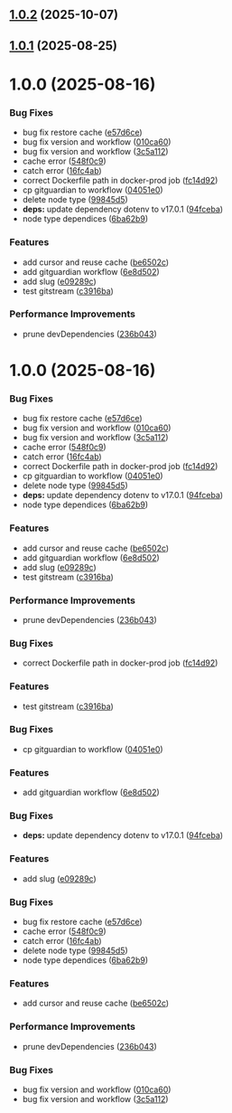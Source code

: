 ## [1.0.2](https://github.com/munirmardinli/pushover-notification/compare/v1.0.1...v1.0.2) (2025-10-07)

## [1.0.1](https://github.com/munirmardinli/pushover-notification/compare/v1.0.0...v1.0.1) (2025-08-25)

# 1.0.0 (2025-08-16)


### Bug Fixes

* bug fix restore cache ([e57d6ce](https://github.com/munirmardinli/pushover-notification/commit/e57d6ced288162feaadf3232271bdd589aecd8b0))
* bug fix version and workflow ([010ca60](https://github.com/munirmardinli/pushover-notification/commit/010ca6054a03108c2e2e8a2b4ca96b8b0ee458b6))
* bug fix version and workflow ([3c5a112](https://github.com/munirmardinli/pushover-notification/commit/3c5a112a7e08d01c28577f68503e1f76d9f01e27))
* cache error ([548f0c9](https://github.com/munirmardinli/pushover-notification/commit/548f0c970700cd9a773c1df7ab7076172812056b))
* catch error ([16fc4ab](https://github.com/munirmardinli/pushover-notification/commit/16fc4ab871ddf3db8568b11ae1f6777a29eb77b9))
* correct Dockerfile path in docker-prod job ([fc14d92](https://github.com/munirmardinli/pushover-notification/commit/fc14d92c8aed494df19d96ed8a2daecfd11cc6c9))
* cp gitguardian to workflow ([04051e0](https://github.com/munirmardinli/pushover-notification/commit/04051e05f5054cd2ff026c8eeac94fc9d12f4f41))
* delete node type ([99845d5](https://github.com/munirmardinli/pushover-notification/commit/99845d54d9a06d5cfd98a8836663f9bbabeb80c5))
* **deps:** update dependency dotenv to v17.0.1 ([94fceba](https://github.com/munirmardinli/pushover-notification/commit/94fceba819a6e4e8c9dc13ee1de8a61e0ade7092))
* node type dependices ([6ba62b9](https://github.com/munirmardinli/pushover-notification/commit/6ba62b9684361766aa83e007f6af4ac4c837e1fa))


### Features

* add cursor and reuse cache ([be6502c](https://github.com/munirmardinli/pushover-notification/commit/be6502cb942c0773cd213d8d150e1b41c2d17682))
* add gitguardian workflow ([6e8d502](https://github.com/munirmardinli/pushover-notification/commit/6e8d502a295bfcc0fc104c4e8fd3b331b8f23a98))
* add slug ([e09289c](https://github.com/munirmardinli/pushover-notification/commit/e09289c75e58dd7e4eb04eed074b15e4ab0986ce))
* test gitstream ([c3916ba](https://github.com/munirmardinli/pushover-notification/commit/c3916bad9bcc4b058b065e8587ff056a607ee717))


### Performance Improvements

* prune devDependencies ([236b043](https://github.com/munirmardinli/pushover-notification/commit/236b043c48ac7794e0997ada60a0871a86835c3b))

# 1.0.0 (2025-08-16)

### Bug Fixes

- bug fix restore cache ([e57d6ce](https://github.com/munirmardinli/pushover-notification/commit/e57d6ced288162feaadf3232271bdd589aecd8b0))
- bug fix version and workflow ([010ca60](https://github.com/munirmardinli/pushover-notification/commit/010ca6054a03108c2e2e8a2b4ca96b8b0ee458b6))
- bug fix version and workflow ([3c5a112](https://github.com/munirmardinli/pushover-notification/commit/3c5a112a7e08d01c28577f68503e1f76d9f01e27))
- cache error ([548f0c9](https://github.com/munirmardinli/pushover-notification/commit/548f0c970700cd9a773c1df7ab7076172812056b))
- catch error ([16fc4ab](https://github.com/munirmardinli/pushover-notification/commit/16fc4ab871ddf3db8568b11ae1f6777a29eb77b9))
- correct Dockerfile path in docker-prod job ([fc14d92](https://github.com/munirmardinli/pushover-notification/commit/fc14d92c8aed494df19d96ed8a2daecfd11cc6c9))
- cp gitguardian to workflow ([04051e0](https://github.com/munirmardinli/pushover-notification/commit/04051e05f5054cd2ff026c8eeac94fc9d12f4f41))
- delete node type ([99845d5](https://github.com/munirmardinli/pushover-notification/commit/99845d54d9a06d5cfd98a8836663f9bbabeb80c5))
- **deps:** update dependency dotenv to v17.0.1 ([94fceba](https://github.com/munirmardinli/pushover-notification/commit/94fceba819a6e4e8c9dc13ee1de8a61e0ade7092))
- node type dependices ([6ba62b9](https://github.com/munirmardinli/pushover-notification/commit/6ba62b9684361766aa83e007f6af4ac4c837e1fa))

### Features

- add cursor and reuse cache ([be6502c](https://github.com/munirmardinli/pushover-notification/commit/be6502cb942c0773cd213d8d150e1b41c2d17682))
- add gitguardian workflow ([6e8d502](https://github.com/munirmardinli/pushover-notification/commit/6e8d502a295bfcc0fc104c4e8fd3b331b8f23a98))
- add slug ([e09289c](https://github.com/munirmardinli/pushover-notification/commit/e09289c75e58dd7e4eb04eed074b15e4ab0986ce))
- test gitstream ([c3916ba](https://github.com/munirmardinli/pushover-notification/commit/c3916bad9bcc4b058b065e8587ff056a607ee717))

### Performance Improvements

- prune devDependencies ([236b043](https://github.com/munirmardinli/pushover-notification/commit/236b043c48ac7794e0997ada60a0871a86835c3b))

### Bug Fixes

- correct Dockerfile path in docker-prod job ([fc14d92](https://github.com/munirmardinli/pushover-notification/commit/fc14d92c8aed494df19d96ed8a2daecfd11cc6c9))

### Features

- test gitstream ([c3916ba](https://github.com/munirmardinli/pushover-notification/commit/c3916bad9bcc4b058b065e8587ff056a607ee717))

### Bug Fixes

- cp gitguardian to workflow ([04051e0](https://github.com/munirmardinli/pushover-notification/commit/04051e05f5054cd2ff026c8eeac94fc9d12f4f41))

### Features

- add gitguardian workflow ([6e8d502](https://github.com/munirmardinli/pushover-notification/commit/6e8d502a295bfcc0fc104c4e8fd3b331b8f23a98))

### Bug Fixes

- **deps:** update dependency dotenv to v17.0.1 ([94fceba](https://github.com/munirmardinli/pushover-notification/commit/94fceba819a6e4e8c9dc13ee1de8a61e0ade7092))

### Features

- add slug ([e09289c](https://github.com/munirmardinli/pushover-notification/commit/e09289c75e58dd7e4eb04eed074b15e4ab0986ce))

### Bug Fixes

- bug fix restore cache ([e57d6ce](https://github.com/munirmardinli/pushover-notification/commit/e57d6ced288162feaadf3232271bdd589aecd8b0))
- cache error ([548f0c9](https://github.com/munirmardinli/pushover-notification/commit/548f0c970700cd9a773c1df7ab7076172812056b))
- catch error ([16fc4ab](https://github.com/munirmardinli/pushover-notification/commit/16fc4ab871ddf3db8568b11ae1f6777a29eb77b9))
- delete node type ([99845d5](https://github.com/munirmardinli/pushover-notification/commit/99845d54d9a06d5cfd98a8836663f9bbabeb80c5))
- node type dependices ([6ba62b9](https://github.com/munirmardinli/pushover-notification/commit/6ba62b9684361766aa83e007f6af4ac4c837e1fa))

### Features

- add cursor and reuse cache ([be6502c](https://github.com/munirmardinli/pushover-notification/commit/be6502cb942c0773cd213d8d150e1b41c2d17682))

### Performance Improvements

- prune devDependencies ([236b043](https://github.com/munirmardinli/pushover-notification/commit/236b043c48ac7794e0997ada60a0871a86835c3b))

### Bug Fixes

- bug fix version and workflow ([010ca60](https://github.com/munirmardinli/pushover-notification/commit/010ca6054a03108c2e2e8a2b4ca96b8b0ee458b6))
- bug fix version and workflow ([3c5a112](https://github.com/munirmardinli/pushover-notification/commit/3c5a112a7e08d01c28577f68503e1f76d9f01e27))
